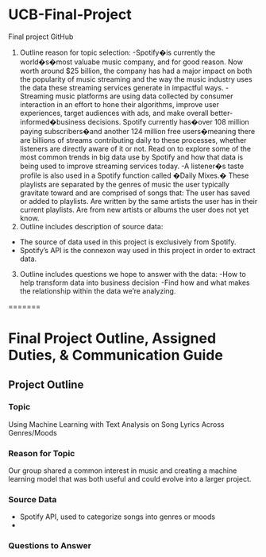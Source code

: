 
# UCB-Final-Project
Final project GitHub

1) Outline reason for topic selection:
	-Spotify�is currently the world�s�most valuabe music company, and for good reason. Now worth around $25 billion, the company has had a major impact on both the popularity of music streaming and the way the music industry uses the data these streaming services generate in impactful ways.
	-Streaming music platforms are using data collected by consumer interaction in an effort to hone their algorithms, improve user experiences, target audiences with ads, and make overall better-informed�business decisions. Spotify currently has�over 108 million paying subscribers�and another 124 million free users�meaning there are billions of streams contributing daily to these processes, whether listeners are directly aware of it or not. Read on to explore some of the most common trends in big data use by Spotify and how that data is being used to improve streaming services today.
	-A listener�s taste profile is also used in a Spotify function called �Daily Mixes.� These playlists are separated by the genres of music the user typically gravitate toward and are comprised of songs that:
The user has saved or added to playlists.
Are written by the same artists the user has in their current playlists.
Are from new artists or albums the user does not yet know.
2) Outline includes description of source data:
- The source of data used in this project is exclusively from Spotify.
- Spotify’s API is the connexon way used in this project in order to extract data.

3) Outline includes questions we hope to answer with the data:
-How to help transform data into business decision
-Find how and what makes the relationship within the data we’re analyzing.





=======
# Final Project Outline, Assigned Duties, & Communication Guide

## Project Outline

### Topic
Using Machine Learning with Text Analysis on Song Lyrics Across Genres/Moods

### Reason for Topic
Our group shared a common interest in music and creating a machine learning model that was both useful and could evolve into a larger project. 

### Source Data
- Spotify API, used to categorize songs into genres or moods
- 

### Questions to Answer

